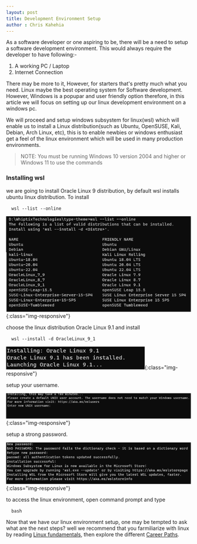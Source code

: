 ```yaml
---
layout: post
title: Development Environment Setup
author : Chris Kahehia
---
```


As a software developer or one aspiring to be, there will be a need to setup a software development environment. This would always require the developer to have following:-
1. A working PC / Laptop
2. Internet Connection

There may be more to it, However, for starters that's pretty much what you need. 
Linux maybe the best operating system for Software development. However, Windows is a popupar and user friendly option therefore, in this article we will focus on setting up our linux development environment on a windows pc.

We will proceed and setup windows subsystem for linux(wsl) which will enable us to install a Linux distribution(such as Ubuntu, OpenSUSE, Kali, Debian, Arch Linux, etc), this is to enable newbies or windows enthusiast get a feel of the linux environment which will be used in many production environments. 

> NOTE: You must be running Windows 10 version 2004 and higher or Windows 11 to use the commands 

### Installing wsl
 we are going to install Oracle Linux 9 distribution, by default wsl installs ubuntu linux distribution. To install 

```
  wsl --list --online
```
![wsl-list](/assets/img/wsl_list.png){:class="img-responsive"}

  choose the linux distribution Oracle Linux 9.1 and install

```
  wsl --install -d OracleLinux_9_1
```
![install](/assets/img/install.png){:class="img-responsive"}

  setup your username.

![username](/assets/img/username.png){:class="img-responsive"}

  setup a strong password.

![password](/assets/img/password.png){:class="img-responsive"}

  to access the linux environment, open command prompt and type

```
  bash 
```

Now that we have our linux environment setup, one may be tempted to ask what are the next steps? well we recommend that you farmiliarize with linux by reading [Linux fundamentals](https://whiptix.github.io/2023/12/20/linux-fundamentals.html 'Linux fundamentals'), then explore the different [Career Paths](https://whiptix.github.io/2023/12/21/career-paths.html 'Career Paths').




